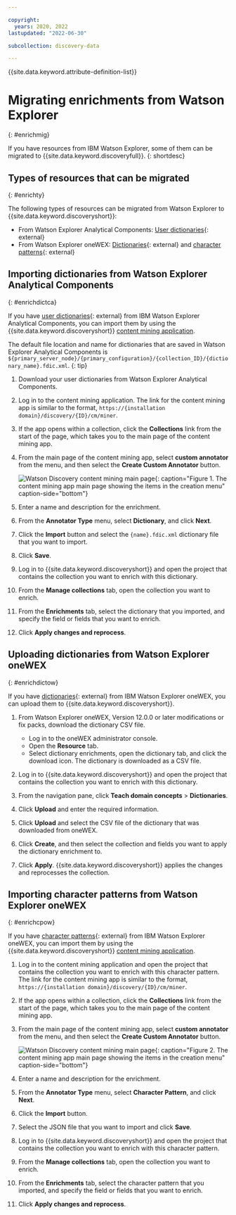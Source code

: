 ```yaml
---

copyright:
  years: 2020, 2022
lastupdated: "2022-06-30"

subcollection: discovery-data

---
```


{{site.data.keyword.attribute-definition-list}}

# Migrating enrichments from Watson Explorer
{: #enrichmig}

If you have resources from IBM Watson Explorer, some of them can be migrated to {{site.data.keyword.discoveryfull}}.
{: shortdesc}

## Types of resources that can be migrated
{: #enrichty}

The following types of resources can be migrated from Watson Explorer to {{site.data.keyword.discoveryshort}}:

- From Watson Explorer Analytical Components: [User dictionaries](https://www.ibm.com/support/knowledgecenter/en/SS8NLW_12.0.0/com.ibm.discovery.es.ad.doc/iiysatauserdict.html){: external}
- From Watson Explorer oneWEX: [Dictionaries](https://www.ibm.com/support/knowledgecenter/en/SS8NLW_12.0.0/com.ibm.watson.wex.ee.doc/c_ce_adm_dict_ann.html){: external} and [character patterns](https://www.ibm.com/support/knowledgecenter/en/SS8NLW_12.0.0/com.ibm.watson.wex.ee.doc/c_ce_adm_char_ann.html){: external}

## Importing dictionaries from Watson Explorer Analytical Components
{: #enrichdictca}

If you have [user dictionaries](https://www.ibm.com/support/knowledgecenter/en/SS8NLW_12.0.0/com.ibm.discovery.es.ad.doc/iiysatauserdict.html){: external} from IBM Watson Explorer Analytical Components, you can import them by using the {{site.data.keyword.discoveryshort}} [content mining application](/docs/discovery-data?topic=discovery-data-contentminerapp).

The default file location and name for dictionaries that are saved in Watson Explorer Analytical Components is `${primary_server_node}/{primary_configuration}/{collection_ID}/{dictionary_name}.fdic.xml`.
{: tip}

1.  Download your user dictionaries from Watson Explorer Analytical Components.
1.  Log in to the content mining application. The link for the content mining app is similar to the format, `https://{installation domain}/discovery/{ID}/cm/miner`.
1.  If the app opens within a collection, click the **Collections** link from the start of the page, which takes you to the main page of the content mining app.
1.  From the main page of the content mining app, select **custom annotator** from the menu, and then select the **Create Custom Annotator** button.

    ![Watson Discovery content mining main page](images/cmcustomanno.png "Content mining app main page showing an arrow pointing at the custom annotator menu item"){: caption="Figure 1. The content mining app main page showing the items in the creation menu" caption-side="bottom"}

1.  Enter a name and description for the enrichment.
1.  From the **Annotator Type** menu, select **Dictionary**, and click **Next**.
1.  Click the **Import** button and select the `{name}.fdic.xml` dictionary file that you want to import.
1.  Click **Save**.
1.  Log in to {{site.data.keyword.discoveryshort}} and open the project that contains the collection you want to enrich with this dictionary.
1.  From the **Manage collections** tab, open the collection you want to enrich.
1.  From the **Enrichments** tab, select the dictionary that you imported, and specify the field or fields that you want to enrich.
1.  Click **Apply changes and reprocess**.

## Uploading dictionaries from Watson Explorer oneWEX
{: #enrichdictow}

If you have [dictionaries](https://www.ibm.com/support/knowledgecenter/en/SS8NLW_12.0.0/com.ibm.watson.wex.ee.doc/c_ce_adm_dict_ann.html){: external} from IBM Watson Explorer oneWEX, you can upload them to {{site.data.keyword.discoveryshort}}.

1.  From Watson Explorer oneWEX, Version 12.0.0 or later modifications or fix packs, download the dictionary CSV file.

    -   Log in to the oneWEX administrator console.
    -   Open the **Resource** tab.
    -   Select dictionary enrichments, open the dictionary tab, and click the download icon. The dictionary is downloaded as a CSV file.

1.  Log in to {{site.data.keyword.discoveryshort}} and open the project that contains the collection you want to enrich with this dictionary.
1.  From the navigation pane, click **Teach domain concepts** > **Dictionaries**.
1.  Click **Upload** and enter the required information.
1.  Click **Upload** and select the CSV file of the dictionary that was downloaded from oneWEX.
1.  Click **Create**, and then select the collection and fields you want to apply the dictionary enrichment to.
1.  Click **Apply**. {{site.data.keyword.discoveryshort}} applies the changes and reprocesses the collection.

## Importing character patterns from Watson Explorer oneWEX
{: #enrichcpow}

If you have [character patterns](https://www.ibm.com/support/knowledgecenter/en/SS8NLW_12.0.0/com.ibm.watson.wex.ee.doc/c_ce_adm_char_ann.html){: external} from IBM Watson Explorer oneWEX, you can import them by using the {{site.data.keyword.discoveryshort}} [content mining application](/docs/discovery-data?topic=discovery-data-contentminerapp).

1.  Log in to the content mining application and open the project that contains the collection you want to enrich with this character pattern. The link for the content mining app is similar to the format, `https://{installation domain}/discovery/{ID}/cm/miner`.
1.  If the app opens within a collection, click the **Collections** link from the start of the page, which takes you to the main page of the content mining app.
1.  From the main page of the content mining app, select **custom annotator** from the menu, and then select the **Create Custom Annotator** button.

    ![Watson Discovery content mining main page](images/cmcustomanno.png "Content mining app main page showing an arrow pointing at the custom annotator menu item"){: caption="Figure 2. The content mining app main page showing the items in the creation menu" caption-side="bottom"}

1.  Enter a name and description for the enrichment.
1.  From the **Annotator Type** menu, select **Character Pattern**, and click **Next**.
1.  Click the **Import** button.
1.  Select the JSON file that you want to import and click **Save**.
1.  Log in to {{site.data.keyword.discoveryshort}} and open the project that contains the collection you want to enrich with this character pattern.
1.  From the **Manage collections** tab, open the collection you want to enrich.
1.  From the **Enrichments** tab, select the character pattern that you imported, and specify the field or fields that you want to enrich.
1.  Click **Apply changes and reprocess**.
